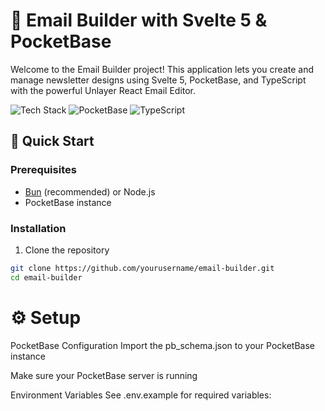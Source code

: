 # 📧 Email Builder with Svelte 5 & PocketBase

Welcome to the Email Builder project! This application lets you create and manage newsletter designs using Svelte 5, PocketBase, and TypeScript with the powerful Unlayer React Email Editor.

![Tech Stack](https://img.shields.io/badge/Svelte-5-FF3E00?logo=svelte)
![PocketBase](https://img.shields.io/badge/PocketBase-DB-2C4D7E)
![TypeScript](https://img.shields.io/badge/TypeScript-4.9.5-3178C6?logo=typescript)

## 🚀 Quick Start

### Prerequisites
- [Bun](https://bun.sh/) (recommended) or Node.js
- PocketBase instance

### Installation
1. Clone the repository
```bash
git clone https://github.com/yourusername/email-builder.git
cd email-builder

```

# ⚙️ Setup
PocketBase Configuration
Import the pb_schema.json to your PocketBase instance

Make sure your PocketBase server is running

Environment Variables
See .env.example for required variables: